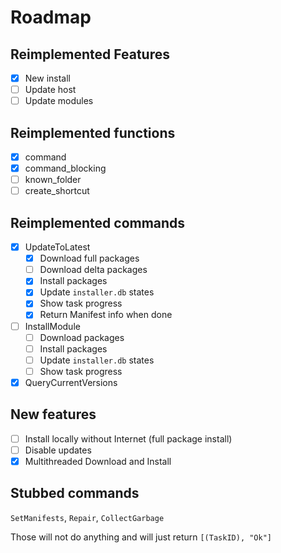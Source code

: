 # Roadmap

## Reimplemented Features

- [x] New install
- [ ] Update host
- [ ] Update modules

## Reimplemented functions

- [x] command
- [x] command_blocking
- [ ] known_folder
- [ ] create_shortcut

## Reimplemented commands
- [x] UpdateToLatest
    - [x] Download full packages
    - [ ] Download delta packages
    - [x] Install packages
    - [x] Update `installer.db` states
    - [x] Show task progress
    - [x] Return Manifest info when done

- [ ] InstallModule
    - [ ] Download packages
    - [ ] Install packages
    - [ ] Update `installer.db` states
    - [ ] Show task progress

- [x] QueryCurrentVersions

## New features
- [ ] Install locally without Internet (full package install)
- [ ] Disable updates
- [x] Multithreaded Download and Install

## Stubbed commands

`SetManifests`, `Repair`, `CollectGarbage`

Those will not do anything and will just return `[(TaskID), "Ok"]`
